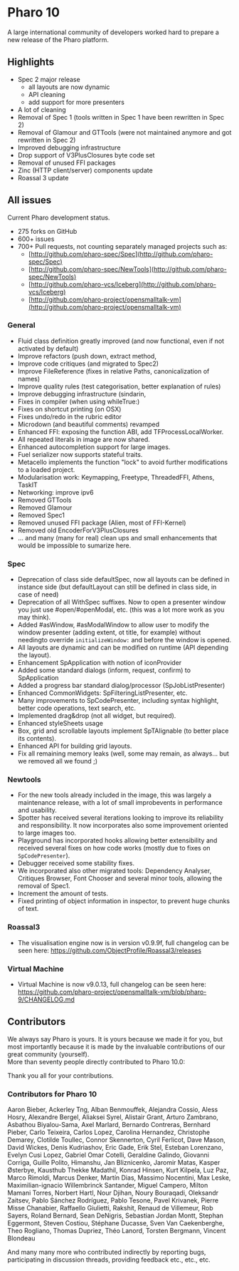# Pharo 10

A large international community of developers worked hard to prepare a new release of the Pharo platform.

## Highlights

- Spec 2 major release	
	- all layouts are now dynamic
	- API cleaning	
	- add support for more presenters
- A lot of cleaning
- Removal of Spec 1 (tools written in Spec 1 have been rewritten in Spec 2)
- Removal of Glamour and GTTools (were not maintained anymore and got rewritten in Spec 2)
- Improved debugging infrastructure
- Drop support of V3PlusClosures byte code set
- Removal of unused FFI packages
- Zinc (HTTP client/server) components update
- Roassal 3 update

## All issues
Current Pharo development status.
- 275 forks on GitHub
- 600+ issues
- 700+ Pull requests, not counting separately managed projects such as:
	- [http://github.com/pharo-spec/Spec](http://github.com/pharo-spec/Spec)
	- [http://github.com/pharo-spec/NewTools](http://github.com/pharo-spec/NewTools)
	- [http://github.com/pharo-vcs/Iceberg](http://github.com/pharo-vcs/Iceberg)
	- [http://github.com/pharo-project/opensmalltalk-vm](http://github.com/pharo-project/opensmalltalk-vm)


### General

- Fluid class definition greatly improved (and now functional, even if not activated by default)
- Improve refactors (push down, extract method, 
- Improve code critiques (and migrated to Spec2)
- Improve FileReference (fixes in relative Paths, canonicalization of names)
- Improve quality rules (test categorisation, better explanation of rules) 
- Improve debugging infrastructure (sindarin, 
- Fixes in compiler (when using whileTrue:)
- Fixes on shortcut printing (on OSX)
- Fixes undo/redo in the rubric editor
- Microdown (and beautiful comments) revamped
- Enhanced FFI: exposing the function ABI, add TFProcessLocalWorker.
- All repeated literals in image are now shared.
- Enhanced autocompletion support for large images.
- Fuel serializer now supports stateful traits.
- Metacello implements the function "lock" to avoid further modifications to a loaded project.
- Modularisation work: Keymapping, Freetype, ThreadedFFI, Athens, TaskIT
- Networking: improve ipv6
- Removed GTTools
- Removed Glamour
- Removed Spec1
- Removed unused FFI package (Alien, most of FFI-Kernel)
- Removed old EncoderForV3PlusClosures
- ... and many (many for real) clean ups and small enhancements that would be impossible to sumarize here.

### Spec

- Deprecation of class side defaultSpec, now all layouts can be defined in instance side (but defaultLayout can still be defined in class side, in case of need)
- Deprecation of all WithSpec suffixes. Now to open a presenter window you just use #open/#openModal, etc. (this was a lot more work as you may think).
- Added #asWindow, #asModalWindow to allow user to modify the window presenter (adding extent, ot title, for example) without needingto override `initializeWindow:` and before the window is opened.
- All layouts are dynamic and can be modified on runtime (API depending the layout). 
- Enhancement SpApplication with notion of iconProvider
- Added some standard dialogs (inform, request, confirm) to SpApplication
- Added a progress bar standard dialog/processor (SpJobListPresenter)
- Enhanced CommonWidgets: SpFilteringListPresenter, etc.
- Many improvements to SpCodePresenter, including syntax highlight, better code operations, text search, etc. 
- Implemented drag&drop (not all widget, but required).
- Enhanced styleSheets usage
- Box, grid and scrollable layouts implement SpTAlignable (to better place its contents).
- Enhanced API for building grid layouts.
- Fix all remaining memory leaks (well, some may remain, as always... but we removed all we found ;)
 
### Newtools

- For the new tools already included in the image, this was largely a maintenance release, with a lot of small improbevents in performance and usability.
- Spotter has received several iterations looking to improve its reliability and responsibility. It now incorporates also some improvement oriented to large images too.
- Playground has incorporated hooks allowing better extensibility and received several fixes on how code works (mostly due to fixes on `SpCodePresenter`).
- Debugger received some stability fixes. 
- We incorporated also other migrated tools: Dependency Analyser, Critiques Browser, Font Chooser and several minor tools, allowing the removal of Spec1.
- Increment the amount of tests.
- Fixed printing of object information in inspector, to prevent huge chunks of text.
 
### Roassal3

- The visualisation engine now is in version v0.9.9f, full changelog can be seen here: https://github.com/ObjectProfile/Roassal3/releases

### Virtual Machine

- Virtual Machine is now v9.0.13, full changelog can be seen here: https://github.com/pharo-project/opensmalltalk-vm/blob/pharo-9/CHANGELOG.md

## Contributors

We always say Pharo is yours. It is yours because we made it for you, but most importantly because it is made by the invaluable contributions of our great community (yourself).  
More than seventy people directly contributed to Pharo 10.0:  

Thank you all for your contributions.

### Contributors for Pharo 10

Aaron Bieber, Ackerley Tng, Alban Benmouffek, Alejandra Cossio, Aless Hosry, Alexandre Bergel, Aliaksei Syrel, Alistair Grant, Arturo Zambrano, Asbathou Biyalou-Sama, Axel Marlard, Bernardo Contreras, Bernhard Pieber, Carlo Teixeira, Carlos Lopez, Carolina Hernandez, Christophe Demarey, Clotilde Toullec, Connor Skennerton, Cyril Ferlicot, Dave Mason, David Wickes, Denis Kudriashov, Eric Gade, Erik Stel, Esteban Lorenzano, Evelyn Cusi Lopez, Gabriel Omar Cotelli, Geraldine Galindo, Giovanni Corriga, Guille Polito, Himanshu, Jan Bliznicenko, Jaromir Matas, Kasper Østerbye, Kausthub Thekke Madathil, Konrad Hinsen, Kurt Kilpela, Luz Paz, Marco Rimoldi, Marcus Denker, Martín Dias, Massimo Nocentini, Max Leske, Maximilian-ignacio Willembrinck Santander, Miguel Campero, Milton Mamani Torres, Norbert Hartl, Nour Djihan, Noury Bouraqadi, Oleksandr Zaitsev, Pablo Sánchez Rodríguez, Pablo Tesone, Pavel Krivanek, Pierre Misse Chanabier, Raffaello Giulietti, Rakshit, Renaud de Villemeur, Rob Sayers, Roland Bernard, Sean DeNigris, Sebastian Jordan Montt, Stephan Eggermont, Steven Costiou, Stéphane Ducasse, Sven Van Caekenberghe, Theo Rogliano, Thomas Dupriez, Théo Lanord, Torsten Bergmann, Vincent Blondeau

And many many more who contributed indirectly by reporting bugs, participating in discussion threads, providing feedback etc., etc., etc.


